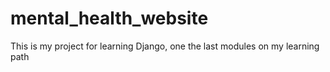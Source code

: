 # mental_health_website
This is my project for learning Django, one the last modules on my learning path
